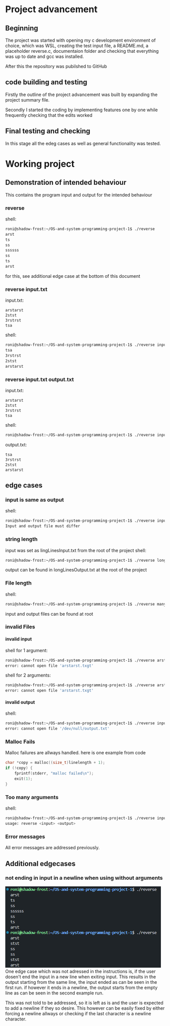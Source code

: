 # Project advancement
## Beginning
The project was started with opening my c development environment of choice, which was WSL, creating the test input file, a README.md, a placeholder reverse.c, documentaion folder and checking that everything was up to date and gcc was installed.

After this the repository was pubilshed to GitHub

## code building and testing
Firstly the outline of the project advancement was built by expanding the project summary file.

Secondly I started the coding by implementing features one by one while frequently checking that the edits worked

## Final testing and checking
In this stage all the edeg cases as well as general functionality was tested.

# Working project
## Demonstration of intended behaviour
This contains the program input and output for the intended behaviour
### reverse
shell:
```sh
roni@shadow-frost:~/OS-and-system-programming-project-1$ ./reverse
arst
ts
ss
ssssss
ss
ts
arst
```
for this, see additional edge case at the bottom of this document
### reverse input.txt
input.txt:
```
arstarst
2stst
3rstrst
tsa
```
shell:
```sh
roni@shadow-frost:~/OS-and-system-programming-project-1$ ./reverse input.txt
tsa
3rstrst
2stst
arstarst
```
### reverse input.txt output.txt
input.txt:
```
arstarst
2stst
3rstrst
tsa
```
shell:
```sh
roni@shadow-frost:~/OS-and-system-programming-project-1$ ./reverse input.txt output.txt
```
output.txt:
```
tsa
3rstrst
2stst
arstarst

```
## edge cases
### input is same as output 
shell:
```sh
roni@shadow-frost:~/OS-and-system-programming-project-1$ ./reverse input.txt input.txt
Input and output file must differ
```
### string length
input was set as lingLinesInput.txt from the root of the project
shell:
```sh
roni@shadow-frost:~/OS-and-system-programming-project-1$ ./reverse longLinesInput.txt longLinesOutput.txt
```
output can be found in longLinesOutput.txt at the root of the project
### File length
shell:
```sh
roni@shadow-frost:~/OS-and-system-programming-project-1$ ./reverse manyLineInput.txt manyLineOutput.txt 
```
input and output files can be found at root
### invalid Files
#### invalid input
shell for 1 argument:
```sh
roni@shadow-frost:~/OS-and-system-programming-project-1$ ./reverse arstarst.txgt
error: cannot open file 'arstarst.txgt'
```
shell for 2 arguments:
```sh
roni@shadow-frost:~/OS-and-system-programming-project-1$ ./reverse arstarst.txgt rstgrstgm.txt
error: cannot open file 'arstarst.txgt'
```

#### invalid output
shell:
```sh
roni@shadow-frost:~/OS-and-system-programming-project-1$ ./reverse input.txt /dev/null/output.txt
error: cannot open file '/dev/null/output.txt'
```
### Malloc Fails 
Malloc failures are allways handled. here is one example from code
```c
char *copy = malloc((size_t)linelength + 1);
if (!copy) {
    fprintf(stderr, "malloc failed\n");
    exit(1);
}
```
### Too many arguments
shell:
```sh
roni@shadow-frost:~/OS-and-system-programming-project-1$ ./reverse input.txt output.txt arst
usage: reverse <input> <output>
```
### Error messages
All error messages are addressed previously.

## Additional edgecases
### not ending in input in a newline when using without arguments
![DemoImage](./additionalEdgeCaseimage.png)
One edge case which was not adressed in the instructions is, if the user dosen't end the input in a new line when exiting input. This results in the output starting from the same line, the input ended as can be seen in the first run. if however it ends in a newline, the output starts from the empty line as can be seen in the second example run. 

This was not told to be addressed, so it is left as is and the user is expected to add a newline if they so desire. This however can be easily fixed by either forcing a newline allways or checking if the last character is a newline character.

